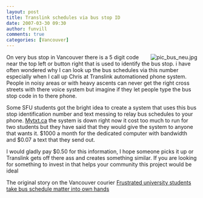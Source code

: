 ```yaml
---
layout: post
title: Translink schedules via bus stop ID
date: 2007-03-30 09:30
author: funvill
comments: true
categories: [Vancouver]
---
```

<img src="http://blog.abluestar.com/public/uploads/2007/03/pic_bus_neu.thumbnail.jpg" alt="pic_bus_neu.jpg" align="right" />On very bus stop in Vancouver there is a 5 digit code near the top left or button right that is used to identify the bus stop. i have often wondered why I can look up the bus schedules via this number especially when I call up Chris at Translink automationed phone system. People in noisy areas or with heavy ascents can never get the right cross streets with there voice system but imagine if they let people type the bus stop code in to there phone.

Some SFU students got the bright idea to create a system that uses this bus stop identification number and text messing to relay bus schedules to your phone. <a href="http://www.mytxt.ca/">Mytxt.ca</a> the system is down right now it cost too much to run for two students but they have said that they would give the system to anyone that wants it. $1000 a month for the dedicated computer with bandwidth and $0.07 a text that they send out.

I would gladly pay $0.50 for this information, I hope someone picks it up or Translink gets off there ass and creates something similar. If you are looking for something to invest in that helps your community this project would be ideal

The original story on the Vancouver courier
<a href="http://vancourier.com/issues07/035107/news/035107nn2.html">Frustrated university students take bus schedule matter into own hands</a>

